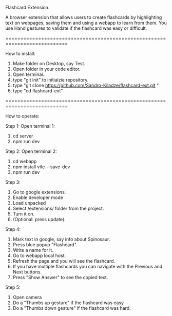 Flashcard Extension.

A browser extension that allows users to create flashcards by highlighting text on webpages, saving them and using a webapp to learn from them. You use Hand gestures to validate if the flashcard was easy or difficult.

===========================================================================

How to install:
1) Make folder on Desktop, say Test.
2) Open folder in your code editor.
3) Open terminal.
4) type "git init" to initialzie repository.
5) type "git clone https://github.com/Sandro-Kiladze/flashcard-ext.git "
6) type "cd flashcard-ext"

===========================================================================
                                                                            

How to operate:

Step 1:
Open terminal 1:
1) cd server
2) npm run dev

Step 2:
Open terminal 2:
1) cd webapp
2) npm install vite --save-dev
3) npm run dev

Step 3: 
1) Go to google extensions.
2) Enable developer mode
3) Load unpacked
4) Select /extensions/ folder from the project.
5) Turn it on.
6) (Optional: press update).

Step 4:
1) Mark text in google, say info about Spinosaur.
2) Press blue popup "Flashcard".
3) Write a name for it.
4) Go to webapp local host.
5) Refresh the page and you will see the flashcard.
6) If you have multiple flashcards you can navigate with the Previous and Next buttons.
7) Press "Show Answer" to see the copied text.

Step 5: 
1) Open camera
2) Do a "Thumbs up gesture" if the flashcard was easy
3) Do a "Thumbs down gesture" if the flashcard was hard.